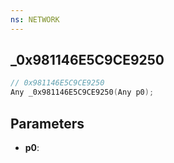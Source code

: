 ```yaml
---
ns: NETWORK
---
```

## _0x981146E5C9CE9250

```c
// 0x981146E5C9CE9250
Any _0x981146E5C9CE9250(Any p0);
```

## Parameters
* **p0**:
